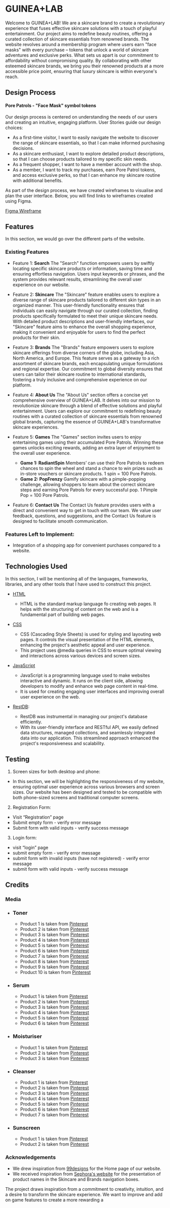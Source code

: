 # GUINEA+LAB
Welcome to GUINEA+LAB! We are a skincare brand to create a revolutionary experience that fuses effective skincare solutions with a touch of playful entertainment. Our project aims to redefine beauty routines, offering a curated collection of skincare essentials from renowned brands. The website revolves around a membership program where users earn "face masks" with every purchase – tokens that unlock a world of skincare adventures and exclusive perks. What sets us apart is our commitment to affordability without compromising quality. By collaborating with other esteemed skincare brands, we bring you their renowned products at a more accessible price point, ensuring that luxury skincare is within everyone's reach.

## Design Process
#### Pore Patrols - "Face Mask" symbol tokens
Our design process is centered on understanding the needs of our users and creating an intuitive, engaging platform. User Stories guide our design choices:
* As a first-time visitor, I want to easily navigate the website to discover the range of skincare essentials, so that I can make informed purchasing decisions.
* As a skincare enthusiast, I want to explore detailed product descriptions, so that I can choose products tailored to my specific skin needs.
* As a frequent shopper, I want to have a member account with the shop.
* As a member, I want to track my purchases, earn Pore Patrol tokens, and access exclusive perks, so that I can enhance my skincare routine with additional benefits.

As part of the design process, we have created wireframes to visualise and plan the user interface. Below, you will find links to wireframes created using Figma.

[Figma Wireframe](https://www.figma.com/file/Bu8UAnpMH1cX559tosW6RV/FEDAssignment2-(Wireframe)?type=design&node-id=0%3A1&mode=design&t=ZEz3PCmBiNTLSvLt-1)

## Features
In this section, we would go over the different parts of the website.
### Existing Features
* Feature 1: **Search**
  The "Search" function empowers users by swiftly locating specific skincare products or information, saving time and ensuring effortless navigation. Users input keywords or phrases, and the system provides relevant results, streamlining the overall user experience on our website.

* Feature 2: **Skincare**
  The "Skincare" feature enables users to explore a diverse range of skincare products tailored to different skin types in an organized manner. This user-friendly functionality ensures that individuals can easily navigate through our curated collection, finding products specifically formulated to meet their unique skincare needs. With detailed product descriptions and user-friendly interfaces, our "Skincare" feature aims to enhance the overall shopping experience, making it convenient and enjoyable for users to find the perfect products for their skin.

* Feature 3: **Brands**
  The "Brands" feature empowers users to explore skincare offerings from diverse corners of the globe, including Asia, North America, and Europe. This feature serves as a gateway to a rich assortment of skincare brands, each encapsulating unique formulations and regional expertise.  Our commitment to global diversity ensures that users can tailor their skincare routine to international standards, fostering a truly inclusive and comprehensive experience on our platform.

* Feature 4: **About Us**
  The "About Us" section offers a concise yet comprehensive overview of GUINEA+LAB. It delves into our mission to revolutionize skincare through a blend of effective solutions and playful entertainment. Users can explore our commitment to redefining beauty routines with a curated collection of skincare essentials from renowned global brands, capturing the essence of GUINEA+LAB's transformative skincare experiences.

* Feature 5: **Games**
  The "Games" section invites users to enjoy entertaining games using their accumulated Pore Patrols. Winning these games unlocks exciting rewards, adding an extra layer of enjoyment to the overall user experience.
  * **Game 1: RadiantSpin**
Members’ can use their Pore Patrols to redeem chances to spin the wheel and stand a chance to win prizes such as in-store vouchers or skincare products. 1 spin = 100 Pore Patrols.
  * **Game 2: PopFrenzy**
Gamify skincare with a pimple-popping challenge, allowing shoppers to learn about the correct skincare steps and earning Pore Patrols for every successful pop. 1 Pimple Pop = 100 Pore Patrols.

* Feature 6: **Contact Us**
  The Contact Us feature provides users with a direct and convenient way to get in touch with our team. We value user feedback, questions, and suggestions, and the Contact Us feature is designed to facilitate smooth communication.

### Features Left to Implement:
* Integration of a shopping app for convenient purchases compared to a website.

## Technologies Used
In this section, I will be mentioning all of the languages, frameworks, libraries, and any other tools that I have used to construct this project. 
* [HTML](https://developer.mozilla.org/en-US/docs/Web/HTML)
  - HTML is the standard markup language fo creating web pages. It helps with the structuring of content on the web and is a fundamental part of building web pages.
  
* [CSS](https://developer.mozilla.org/en-US/docs/Web/CSS)
  - CSS (Cascading Style Sheets) is used for styling and layouting web pages. It controls the visual presentation of the HTML elements, enhancing the project's aesthetic appeal and user experience.
  - This project uses @media queries in CSS to ensure optimal viewing and interactions across various devices and screen sizes.

* [JavaScript](https://developer.mozilla.org/en-US/docs/Web/JavaScript)
  - JavaScript is a programming language used to make websites interactive and dynamic. It runs on the client side, allowing developers to modify and enhance web page content in real-time. 
  - It is used for creating engaging user interfaces and improving overall user experience on the web.

* [RestDB](https://restdb.io/): 
  - RestDB was instrumental in managing our project's database efficiently. 
  - With its user-friendly interface and RESTful API, we easily defined data structures, managed collections, and seamlessly integrated data into our application. This streamlined approach enhanced the project's responsiveness and scalability.

## Testing
1. Screen sizes for both desktop and phone:
  - In this section, we will be highlighting the responsiveness of my website, ensuring optimal user experience across various browsers and screen sizes. Our website has been designed and tested to be compatible with both phone-sized screens and traditional computer screens. 

2. Registration Form:
  - Visit “Registration” page 
  - Submit empty form - verify error message
  - Submit form with valid inputs - verify success message

3. Login form:
  - visit “login” page
  - submit empty form - verify error message
  - submit form with invalid inputs (have not registered) - verify error message
  - submit form with valid inputs - verify success message


## Credits
### Media
* ### Toner
   - Product 1 is taken from [Pinterest](https://pin.it/6ivQotS4d)
   - Product 2 is taken from [Pinterest](https://pin.it/6ivQotS4d)
   - Product 3 is taken from [Pinterest](https://pin.it/6ivQotS4d)
   - Product 4 is taken from [Pinterest](https://pin.it/D2FaSlIgY)
   - Product 5 is taken from [Pinterest](https://pin.it/cZAis8rej)
   - Product 6 is taken from [Pinterest](https://pin.it/7E1G7QzRz)
   - Product 7 is taken from [Pinterest](https://pin.it/4w0pLIj9A)
   - Product 8 is taken from [Pinterest](https://pin.it/4gRUOZ65o)
   - Product 9 is taken from [Pinterest](https://pin.it/4gRUOZ65o)
   - Product 10 is taken from [Pinterest](https://pin.it/4JTCtDRPe)

* ### Serum
  - Product 1 is taken from [Pinterest](https://pin.it/6sTw4RVuX)
  - Product 2 is taken from [Pinterest](https://pin.it/1LDMlHe8Q)
  - Product 3 is taken from [Pinterest](https://pin.it/GefSieGdu)
  - Product 4 is taken from [Pinterest](https://pin.it/1v32Ptd4Z)
  - Product 5 is taken from [Pinterest](https://themedicube.com.sg/products/triple-collagen-serum-3-0)
  - Product 6 is taken from [Pinterest](https://www.sephora.sg/products/the-ordinary-multi-peptide-plus-ha-serum/v/30ml)

* ### Moisturiser
  - Product 1 is taken from [Pinterest](https://pin.it/5vFeAScVo)
  - Product 2 is taken from [Pinterest](https://pin.it/4MU17wfjq)
  - Product 3 is taken from [Pinterest](https://pin.it/3j9Qu8N15)
 
* ### Cleanser
  - Product 1 is taken from [Pinterest](https://pin.it/2Pm7T7eAk)
  - Product 2 is taken from [Pinterest](https://pin.it/44rCTqtOq)
  - Product 3 is taken from [Pinterest](https://pin.it/1irGjGhTc)
  - Product 4 is taken from [Pinterest](https://pin.it/GTf9hZLch)
  - Product 5 is taken from [Pinterest](https://pin.it/31wXE9jRB)
  - Product 6 is taken from [Pinterest](https://pin.it/3bATzkg5c)
  - Product 7 is taken from [Pinterest](https://pin.it/40CqMLg9g)

* ### Sunscreen
  - Product 1 is taken from [Pinterest](https://pin.it/2IvcYzxxk)
  - Product 2 is taken from [Pinterest](https://pin.it/4V6jOpEat)
    
### Acknowledgements
* We drew inspiration from [99designs](https://99designs.com.sg/profiles/artistden/designs/2081923) for the Home page of our website.
* We received inspiration from [Sephora's website](https://www.sephora.sg/) for the presentation of product names in the Skincare and Brands navigation boxes.

The project draws inspiration from a commitment to creativity, intuition, and a desire to transform the skincare experience. We want to improve and add on game features to create a more rewarding a
